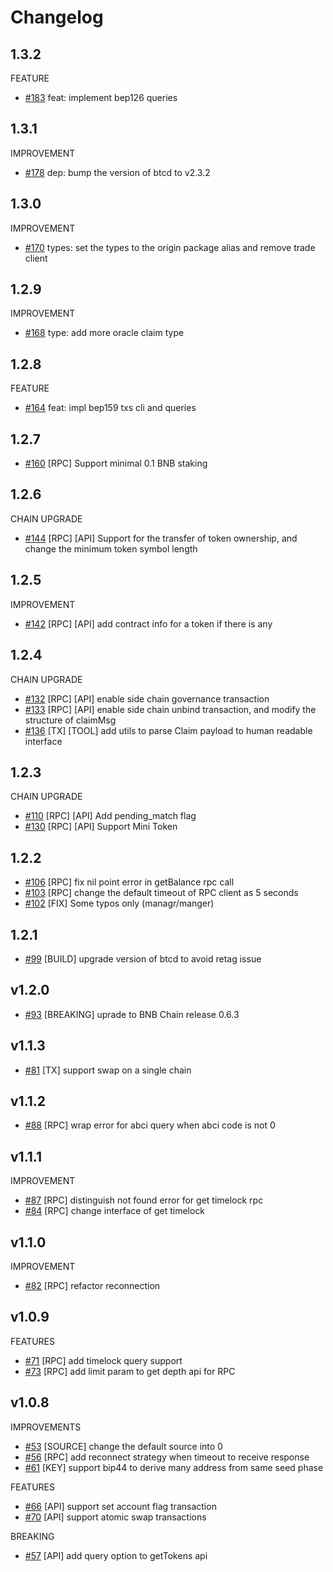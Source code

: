 # Changelog

## 1.3.2
FEATURE
* [\#183](https://github.com/bnb-chain/go-sdk/pull/183) feat: implement bep126 queries

## 1.3.1
IMPROVEMENT
* [\#178](https://github.com/bnb-chain/go-sdk/pull/178) dep: bump the version of btcd to v2.3.2


## 1.3.0
IMPROVEMENT
* [\#170](https://github.com/bnb-chain/go-sdk/pull/170) types: set the types to the origin package alias and remove trade client

## 1.2.9
IMPROVEMENT
* [\#168](https://github.com/bnb-chain/go-sdk/pull/168) type: add more oracle claim type

## 1.2.8
FEATURE
* [\#164](https://github.com/bnb-chain/go-sdk/pull/164) feat: impl bep159 txs cli and queries

## 1.2.7
* [\#160](https://github.com/bnb-chain/go-sdk/pull/160)  [RPC]  Support minimal 0.1 BNB staking

## 1.2.6
CHAIN UPGRADE
* [\#144](https://github.com/bnb-chain/go-sdk/pull/144) [RPC] [API] Support for the transfer of token ownership, and change the minimum token symbol length

## 1.2.5
IMPROVEMENT
* [\#142](https://github.com/bnb-chain/go-sdk/pull/142) [RPC] [API] add contract info for a token if there is any 

## 1.2.4
CHAIN UPGRADE
* [\#132](https://github.com/bnb-chain/go-sdk/pull/132) [RPC] [API] enable side chain governance transaction 
* [\#133](https://github.com/bnb-chain/go-sdk/pull/133) [RPC] [API] enable side chain unbind transaction, and modify the structure of claimMsg 
* [\#136](https://github.com/bnb-chain/go-sdk/pull/136) [TX] [TOOL] add utils to parse Claim payload to human readable interface

## 1.2.3
CHAIN UPGRADE
* [\#110](https://github.com/bnb-chain/go-sdk/pull/110) [RPC] [API] Add pending_match flag
* [\#130](https://github.com/bnb-chain/go-sdk/pull/130) [RPC] [API] Support Mini Token
## 1.2.2
* [\#106](https://github.com/bnb-chain/go-sdk/pull/106) [RPC] fix nil point error in getBalance rpc call
* [\#103](https://github.com/bnb-chain/go-sdk/pull/103) [RPC] change the default timeout of RPC client as 5 seconds
* [\#102](https://github.com/bnb-chain/go-sdk/pull/102) [FIX] Some typos only (managr/manger) 

## 1.2.1
* [\#99](https://github.com/bnb-chain/go-sdk/pull/99) [BUILD] upgrade version of btcd to avoid retag issue 

## v1.2.0
* [\#93](https://github.com/bnb-chain/go-sdk/pull/93) [BREAKING] uprade to BNB Chain release 0.6.3

## v1.1.3
* [\#81](https://github.com/bnb-chain/go-sdk/pull/81) [TX] support swap on a single chain 


## v1.1.2
* [\#88](https://github.com/bnb-chain/go-sdk/pull/88) [RPC] wrap error for abci query when abci code is not 0

## v1.1.1
IMPROVEMENT
* [\#87](https://github.com/bnb-chain/go-sdk/pull/87) [RPC] distinguish not found error for get timelock rpc
* [\#84](https://github.com/bnb-chain/go-sdk/pull/84) [RPC] change interface of get timelock


## v1.1.0
IMPROVEMENT
* [\#82](https://github.com/bnb-chain/go-sdk/pull/82) [RPC] refactor reconnection

## v1.0.9

FEATURES
* [\#71](https://github.com/bnb-chain/go-sdk/pull/71) [RPC] add timelock query support 
* [\#73](https://github.com/bnb-chain/go-sdk/pull/73) [RPC] add limit param to get depth api for RPC


## v1.0.8
IMPROVEMENTS
* [\#53](https://github.com/bnb-chain/go-sdk/pull/53) [SOURCE] change the default source into 0
* [\#56](https://github.com/bnb-chain/go-sdk/pull/56) [RPC] add reconnect strategy when timeout to receive response
* [\#61](https://github.com/bnb-chain/go-sdk/pull/61) [KEY] support bip44 to derive many address from same seed phase

FEATURES
* [\#66](https://github.com/bnb-chain/go-sdk/pull/66)  [API]  support set account flag transaction
* [\#70](https://github.com/bnb-chain/go-sdk/pull/70)  [API]  support atomic swap transactions

BREAKING
* [\#57](https://github.com/bnb-chain/go-sdk/pull/57) [API] add query option to getTokens api

